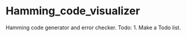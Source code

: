 # Hamming_code_visualizer
Hamming code generator and error checker.
Todo:
    1. Make a Todo list.
 
